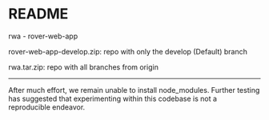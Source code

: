 # README

rwa - rover-web-app

rover-web-app-develop.zip: repo with only the develop (Default) branch

rwa.tar.zip: repo with all branches from origin

---

After much effort, we remain unable to install node_modules. Further testing has suggested that experimenting within this codebase is not a reproducible endeavor.
